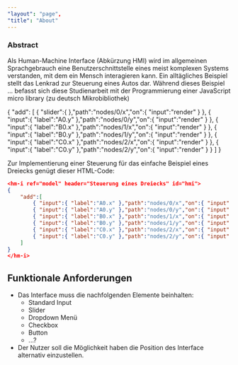 ```yaml
---
"layout": "page",
"title": "About"
---
```


### Abstract

Als Human-Machine Interface (Abkürzung HMI) wird im allgemeinen Sprachgebrauch eine Benutzerschnittstelle eines meist komplexen Systems verstanden, mit dem ein Mensch interagieren kann. Ein alltägliches Beispiel stellt das Lenkrad zur Steuerung eines Autos dar. Während dieses Beispiel ... befasst sich diese Studienarbeit mit der Programmierung einer JavaScript micro library (zu deutsch Mikrobibliothek)

<canvas id="cv" width="350" height="250"></canvas>

<script>
    const ctx = document.getElementById("cv").getContext("2d");
    var model = {
        "nodes": [
            { "id": "A0", "x": 75, "y": 50 },
            { "id": "B0", "x": 150, "y": 200 },
            { "id": "C0", "x": 250, "y": 10 }
        ],
        "constraints": [
        { "id": "a", "p1": "A0", "p2": "B0" }, 
        { "id": "b", "p1": "B0", "p2": "C0" }, 
        { "id": "c", "p1": "C0", "p2": "A0" }
        ]
    };
    mec.model.extend(model);
    model.init();
    function render() {
        const g = g2().del().clr().view({ cartesian: true });
        model.draw(g);
        g.exe(ctx);
    return g;
    }
    render()

</script>

<hm-i ref="model" header="Steuerung eines Dreiecks" id="hmi">
{
    "add": [
        { "slider":{ },"path":"nodes/0/x","on":{ "input":"render" } }, 
        { "input":{ "label":"A0.y" },"path":"nodes/0/y","on":{ "input":"render" } }, 
        { "input":{ "label":"B0.x" },"path":"nodes/1/x","on":{ "input":"render" } }, 
        { "input":{ "label":"B0.y" },"path":"nodes/1/y","on":{ "input":"render" } }, 
        { "input":{ "label":"C0.x" },"path":"nodes/2/x","on":{ "input":"render" } }, 
        { "input":{ "label":"C0.y" },"path":"nodes/2/y","on":{ "input":"render" } } 
        ]
}
</hm-i>

Zur Implementierung einer Steuerung für das einfache Beispiel eines Dreiecks genügt dieser HTML-Code:

```json
<hm-i ref="model" header="Steuerung eines Dreiecks" id="hmi">
{
    "add":[
        { "input":{ "label":"A0.x" },"path":"nodes/0/x","on":{ "input":"render" } },
        { "input":{ "label":"A0.y" },"path":"nodes/0/y","on":{ "input":"render" } },
        { "input":{ "label":"B0.x" },"path":"nodes/1/x","on":{ "input":"render" } },
        { "input":{ "label":"B0.y" },"path":"nodes/1/y","on":{ "input":"render" } },
        { "input":{ "label":"C0.x" },"path":"nodes/2/x","on":{ "input":"render" } },
        { "input":{ "label":"C0.y" },"path":"nodes/2/y","on":{ "input":"render" } }
    ]
}
</hm-i>
```

## Funktionale Anforderungen

* Das Interface muss die nachfolgenden Elemente beinhalten:
    * Standard Input
    * Slider
    * Dropdown Menü
    * Checkbox
    * Button
    * ...?
* Der Nutzer soll die Möglichkeit haben die Position des Interface alternativ einzustellen.
